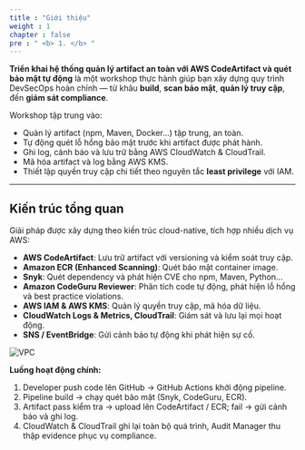 ```yaml
---
title : "Giới thiệu"
weight : 1 
chapter : false
pre : " <b> 1. </b> "
---
```


**Triển khai hệ thống quản lý artifact an toàn với AWS CodeArtifact và quét bảo mật tự động** là một workshop thực hành giúp bạn xây dựng quy trình DevSecOps hoàn chỉnh — từ khâu **build**, **scan bảo mật**, **quản lý truy cập**, đến **giám sát compliance**.

Workshop tập trung vào:
- Quản lý artifact (npm, Maven, Docker...) tập trung, an toàn.
- Tự động quét lỗ hổng bảo mật trước khi artifact được phát hành.
- Ghi log, cảnh báo và lưu trữ bằng AWS CloudWatch & CloudTrail.
- Mã hóa artifact và log bằng AWS KMS.
- Thiết lập quyền truy cập chi tiết theo nguyên tắc **least privilege** với IAM.


---

## **Kiến trúc tổng quan**

Giải pháp được xây dựng theo kiến trúc cloud-native, tích hợp nhiều dịch vụ AWS:

- **AWS CodeArtifact**: Lưu trữ artifact với versioning và kiểm soát truy cập.
- **Amazon ECR (Enhanced Scanning)**: Quét bảo mật container image.
- **Snyk**: Quét dependency và phát hiện CVE cho npm, Maven, Python...
- **Amazon CodeGuru Reviewer**: Phân tích code tự động, phát hiện lỗ hổng và best practice violations.
- **AWS IAM & AWS KMS**: Quản lý quyền truy cập, mã hóa dữ liệu.
- **CloudWatch Logs & Metrics, CloudTrail**: Giám sát và lưu lại mọi hoạt động.
- **SNS / EventBridge**: Gửi cảnh báo tự động khi phát hiện sự cố.

![VPC](/images/zzz/AD.png)

**Luồng hoạt động chính:**
1. Developer push code lên GitHub → GitHub Actions khởi động pipeline.
2. Pipeline build → chạy quét bảo mật (Snyk, CodeGuru, ECR).
3. Artifact pass kiểm tra → upload lên CodeArtifact / ECR; fail → gửi cảnh báo và ghi log.
4. CloudWatch & CloudTrail ghi lại toàn bộ quá trình, Audit Manager thu thập evidence phục vụ compliance.
